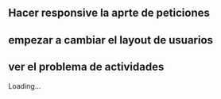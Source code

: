 ## Hacer responsive la aprte de peticiones


## empezar a cambiar el layout de usuarios

## ver el problema de actividades

<div className="spinner-border text-primary mt-2" role="status">
      <span className="visually-hidden">Loading...</span>
</div>